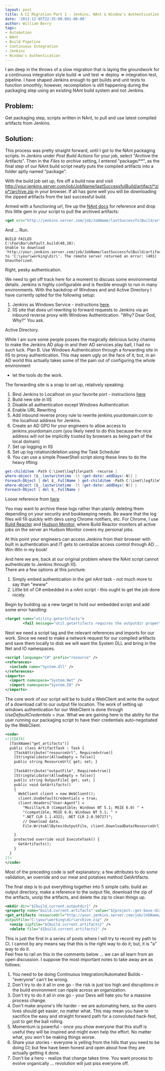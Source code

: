 ```yaml
---
layout: post
title: A CI Migration Part 1 - Jenkins, NAnt & Window's Authentication
date: '2013-12-05T22:35:00.001-08:00'
author: William Berry
tags:
- Automation
- NAnt
- Build Pipeline
- Continuous Integration
- Jenkins
- Window's Authentication
---
```


I am deep in the throws of a slow migration that is laying the groundwork for 
a continuous integration style build => unit test => deploy => 
integration test, pipeline.  I have shaped Jenkins enough to get builds and 
unit tests to function smoothly; however, recompilation is still happening 
during the packaging step using an existing NAnt build system and not 
Jenkins.

## Problem:
Get packaging step, scripts written in 
NAnt, to pull and use latest compiled artifacts from 
Jenkins.
## Solution:
This process was pretty straight forward, 
until I got to the NAnt packaging scripts. In Jenkins under *Post Build 
Actions* for your job, select "Archive the Artifacts".  Then in the *Files to 
archive* setting, I entered "package/**", as the final step of our NAnt build 
script neatly puts the compiled artifacts into a folder aptly named 
"package".

With the build job set up, fire off a build now and visit 
http://your.jenkins.server.com/job/JobName/lastSuccessfulBuild/artifact/*zip*/archive.zip 
in your browser.  If all has gone well you will be downloading the zipped 
artifacts from the last successful build.

Armed with a functioning url, fire up the [NAnt 
docs](http://nant.sourceforge.net/release/0.91/help/tasks/get.html) for 
reference and drop this little gem in your script to pull the archived 
artifacts:

```xml
<get src="http://jenkins.server.com/job/JobName/lastSuccessfulBuild/artifact/*zip*/archive.zip" dest="{build.current.outputdir}" />
```
And ... Run.

```
BUILD FAILED
C:\Foo\Bar\default.build(48,10):
Unable to download 'http://your.jenkins.server.com/job/JobName/lastSuccessfulBuild/artifact/*zip*/archive.zip' 
to 'C:\your\working\dir\'. The remote server returned an error: (401) 
Unauthorized.
```

Right, pesky authentication. 

We need to get off track here for a moment 
to discuss some environmental details.  Jenkins is highly configurable and is 
flexible enough to run in many environments.  With the backdrop of Windows and 
and Active Directory I have currently opted for the following setup:

1. Jenkins as Windows Service - instructions 
[here](https://wiki.jenkins-ci.org/display/JENKINS/Installing+Jenkins+as+a+Windows+service). 
1. IIS site that does url rewriting to forward requests to Jenkins via an 
inbound reverse proxy with Windows Authentication. 
"Why? Dear God, Why?" You ask.

Active Directory. 

While I am sure some people posses the magically delicious lucky charms to make the 
Jenkins AD plug-in and their AD services play ball, I had no such luck.  Plan 
B.  Use Windows Authentication through a forwarding site in IIS to proxy 
authentication.  This may seem ugly on the face of it; but, in an AD world 
this actually takes some of the pain out of configuring the whole environment 
- let the tools do the work.

The forwarding site is a snap to set up, 
relatively speaking:

1. Bind Jenkins to Localhost on your favorite port - 
instructions [here](https://wiki.jenkins-ci.org/display/JENKINS/Starting+and+Accessing+Jenkins) 
1. Build new site in IIS 
1. Disable all authentication except Windows Authentication 
1. Enable URL Rewriting 
1. Add inbound reverse proxy rule to rewrite jenkins.yourdomain.com to the 
localhost address for Jenkins. 
1. Create an AD GPO for your engineers to allow access to 
jenkins.yourdomain.com (you likely need to do this because the nice address 
will not be implicitly trusted by browsers as being part of the local domain) 
1. Set up logging in IIS 
1. Set up log rotation/deletion using the Task Scheduler 
1.  You can use a simple PowerShell script along these lines to do the heavy 
lifting: 

```powershell
get-childitem -Path C:\inet\logfile\path -recurse | 
where-object {$_.lastwritetime -lt (get-date).addDays(-N)} | 
Foreach-Object { del $_.FullName } get-childitem -Path C:\inet\logfile\path\service | 
where-object {$_.lastwritetime -lt (get-date).addDays(-N)} | 
Foreach-Object { del $_.FullName }
```

Loose reference from 
[here](http://stackoverflow.com/questions/17707757/powershell-to-output-folder-based-on-content-lastwritetime)

You may want to archive these logs rather than plainly deleting them depending on 
your security and bookkeeping needs.  Be aware that the log files will fill 
quickly with devs using Chrome notifiers, etc.  For Chrome, I use [Build Reactor](https://chrome.google.com/webstore/detail/buildreactor/agfdekbncfakhgofmaacjfkpbhjhpjmp?hl=en) 
and [Hudson Monitor](https://chrome.google.com/webstore/detail/hudson-monitor/lnalnbkkohdcnaapeeceifjabgmdfgah?hl=en), 
where Build Reactor monitors all active jobs on the server an Hudson Monitor 
covers my personal jobs.

At this point your engineers can access Jenkins from their browser with built in authentication and IT gets to 
centralize access control through AD ... Win-Win in my book!

And here we are, back at our original problem where the NAnt script cannot authenticate to Jenkins through IIS.  
There are a few options at this juncture:

1. Simply embed authentication in the get nAnt task - not much more to say than "ewww" 
1. Little bit of C# embedded in a nAnt script - this ought to get the job done nicely. 

Begin by building up a new target to hold our embedded script and add 
some error handling:

```xml
<target name="utility.getartifacts">
        <fail message="util.getartifacts requires the outputdir property to be set." unless="${property::exists('outputdir')}" />
```

Next we need a script tag and the relevant references and 
imports for our work.  Since we need to make a network request for our 
compiled artifacts and save them locally to disk we will want the System DLL 
and bring in the Net and IO namespaces.

```xml
<script language="C#" prefix="resource" /> 
<references>
  <include name="System.dll" />
</references>     
<imports>
  <import namespace="System.Net" />                
  <import namespace="System.IO" />            
</imports>
```

The core work of our script will be to build a 
WebClient and write the output of a download call to our output file location. 
 The work of setting up windows authentication for our WebClient is done 
through *UseDefaultCredentials = true*.  What we are gaining here is the 
ability for the user running our packaging script to have their credentials 
auto-negotiated by the WebClient.

```xml
<code>      
<![CDATA[
  [TaskName("get_artifacts")]            
  public class ArtifactTask : Task {
    [TaskAttribute("resourceUrl", Required=true)]
    [StringValidator(AllowEmpty = false)]
    public string ResourceUrl{ get; set; }
    
    [TaskAttribute("outputFile", Required=true)]
    [StringValidator(AllowEmpty = false)]
    public string OutputFile{ get; set; }
    public void GetArtifacts()
    {
      WebClient client = new WebClient();
      client.UseDefaultCredentials = true;
      client.Headers["User-Agent"] = 
        "Mozilla/4.0 (Compatible; Windows NT 5.1; MSIE 6.0) " +
        "(compatible; MSIE 6.0; Windows NT 5.1; " +
        ".NET CLR 1.1.4322; .NET CLR 2.0.50727)";
        // Download data.
        File.WriteAllBytes(OutputFile, client.DownloadData(ResourceUrl));

    }
    protected override void ExecuteTask() {
      GetArtifacts();
    }
  }
]]>    
</code>
```
Most of the preceding code is self 
explanatory; a few attributes to do some validation, an override and our meat 
and potatoes method GetArtifacts.

The final step is to put everything together into 5 simple calls: build an output directory, make a reference to 
the output file, download the zip of the artifacts, unzip the artifacts, and 
delete the zip to clean things up.

```xml
<mkdir dir="${build.current.outputdir}" />
<property name="build.current.artifacts" value="${project::get-base-directory()}\${build.current.outputdir}\archive.zip" />
<get_artifacts resourceUrl="http://your.jenkins.server.com/job/JobName/lastSuccessfulBuild/artifact/*zip*/archive.zip" 
outputFile="C:\your\working\dir\archive.zip" />      
  <unzip zipfile="${build.current.artifacts}" />
  <delete file="${build.current.artifacts}" />
```

This is just the first in a series of posts where I will try to record my path to CI.  I cannot by any 
means say that this is the right way to do it; but, it is "a" way to do it.  
Feel free to rail on this in the comments below … we can all learn from an 
open discussion.  I suppose the most important notes to take away are as 
follows:

1. You need to be doing Continuous Integration/Automated 
Builds - "everyone" can't be wrong. 
1. Don't try to do it all in one go - the risk is just too high and 
disruptions in the build environment can ripple across an organization. 
1. Don't try to do it all in one go - your Devs will hate you for a massive 
process change. 
1. Don't make anyone's life harder - we are automating here, so the users 
lives should get easier, no matter what.  This may mean you have to sacrifice 
the easy and straight forward path for a convoluted hack-fest, just to get the 
ball rolling. 
1. Momentum is powerful - once you show everyone that this stuff is useful 
they will be inspired and might even help the effort.  No matter what, you 
won't be making things worse. 
1. Share your stories - everyone is yelling from the hills that you need to be 
doing CI; but few have been honest and open about how they are actually 
getting it done. 
1. Don't be a hero - realize that change takes time.  You want process to 
evolve organically … revolution will just piss everyone off. 